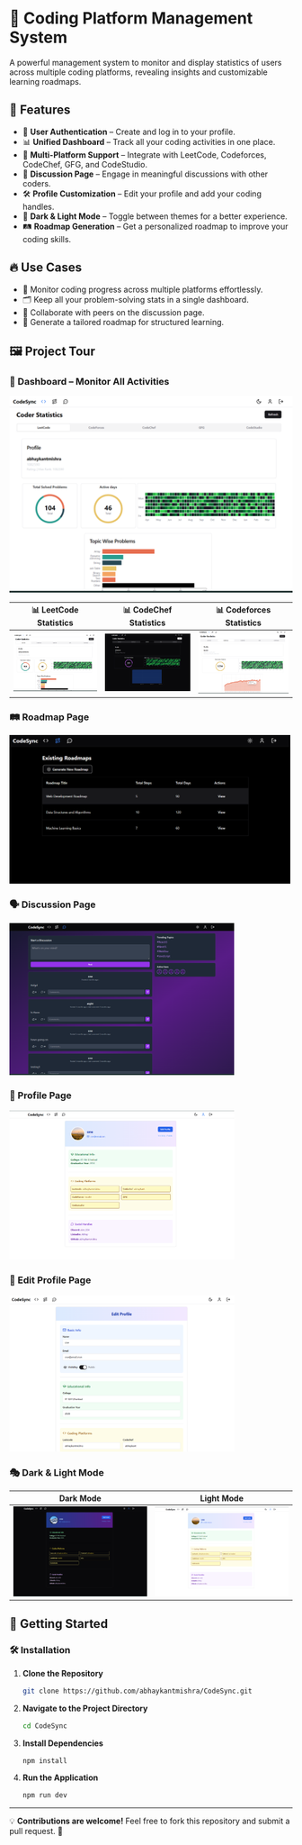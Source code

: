 # 🚀 Coding Platform Management System


A powerful management system to monitor and display statistics of users across multiple coding platforms, revealing insights and customizable learning roadmaps.

## 🌟 Features

- 🔑 **User Authentication** – Create and log in to your profile.
- 📊 **Unified Dashboard** – Track all your coding activities in one place.
- 🔗 **Multi-Platform Support** – Integrate with LeetCode, Codeforces, CodeChef, GFG, and CodeStudio.
- 💬 **Discussion Page** – Engage in meaningful discussions with other coders.
- 🛠 **Profile Customization** – Edit your profile and add your coding handles.
- 🌙 **Dark & Light Mode** – Toggle between themes for a better experience.
- 🛤 **Roadmap Generation** – Get a personalized roadmap to improve your coding skills.

## 🔥 Use Cases

- 📌 Monitor coding progress across multiple platforms effortlessly.
- 🗂 Keep all your problem-solving stats in a single dashboard.
- 🤝 Collaborate with peers on the discussion page.
- 🎯 Generate a tailored roadmap for structured learning.

## 🖼 Project Tour

### 📌 Dashboard – Monitor All Activities
![ LeetCode Statistics](/public/assets/leetcode2.png)


| 📊 LeetCode Statistics | 📊 CodeChef Statistics | 📊 Codeforces Statistics |
|---------|---------|---------|
| ![ LeetCode Statistics](/public/assets/leetcode2.png) | ![ CodeChef Statistics](/public/assets/codechef.png) | ![ Codeforces Statistics](/public/assets/codeforces2.png) |

<!-- 
#### 📊 LeetCode Statistics
![ LeetCode Statistics](/public/assets/leetcode.png)
<img src="public/assets/leetcode.png" alt="leetcode_img" width="400" />


#### 📊 CodeChef Statistics
![ CodeChef Statistics](/public/assets/codechef.png)
<img src="public/assets/codechef.png" alt="codechef_img" width="400" />

#### 📊 Codeforces Statistics
![ Codeforces Statistics](/public/assets/codeforces.png)
<img src="public/assets/codeforces.png" alt="codechef_img" width="400" />
 -->

### 🛤 Roadmap Page

<!-- ![ Roadmap Page](/public/assets/roadmap.png) -->
<img src="public/assets/roadmap.png" alt="codechef_img" width="500" />

### 🗣 Discussion Page
<!-- ![ Discussion Page](/public/assets/discussion.png) -->
<img src="public/assets/discussion.png" alt="codechef_img" width="400" />

### 🔗 Profile Page

<!-- ![ Profile Page](/public/assets/profile_light.png) -->
<img src="public/assets/profile_light.png" alt="codechef_img" width="400" />

### 📜 Edit Profile Page

<!-- ![ Profile Page](/public/assets/profile_light.png) -->
<img src="public/assets/edit_profile.png" alt="codechef_img" width="400" />

### 🎭 Dark & Light Mode
| Dark Mode | Light Mode |
|-----------|-----------|
| ![Dark Mode](/public/assets/profile_dark.png) | ![Light Mode](/public/assets/profile_light.png) |

&#x20;

## 🚀 Getting Started

### 🛠 Installation

1. **Clone the Repository**
   ```bash
   git clone https://github.com/abhaykantmishra/CodeSync.git
   ```
2. **Navigate to the Project Directory**
   ```bash
   cd CodeSync
   ```
3. **Install Dependencies**
   ```bash
   npm install
   ```
4. **Run the Application**
   ```bash
   npm run dev
   ```

<!-- ## 📜 License

This project is licensed under the MIT License. -->

---

💡 **Contributions are welcome!** Feel free to fork this repository and submit a pull request. 🚀

